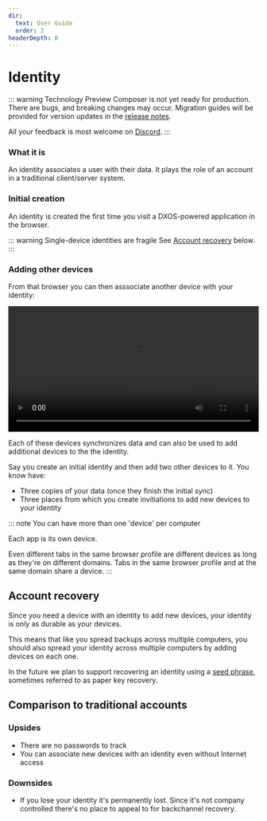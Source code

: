 ```yaml
---
dir:
  text: User Guide
  order: 2
headerDepth: 0
---
```


# Identity

::: warning Technology Preview
Composer is not yet ready for production. There are bugs, and breaking changes may occur. Migration guides will be provided for version updates in the [release notes](https://github.com/dxos/dxos/releases).

All your feedback is most welcome on [Discord](https://discord.gg/eXVfryv3sW).
:::

### What it is

An identity associates a user with their data. It plays the role of an account in a traditional client/server system.

### Initial creation

An identity is created the first time you visit a DXOS-powered application in the browser.

::: warning Single-device identities are fragile
See [Account recovery](#account-recovery) below.
:::

### Adding other devices

From that browser you can then asssociate another device with your identity:

<video controls loop autoplay style="width:100%" src="/images/device-invitations.mp4"></video>

Each of these devices synchronizes data and can also be used to add additional devices to the the identity.

Say you create an initial identity and then add two other devices to it. You know have:

* Three copies of your data (once they finish the initial sync)
* Three places from which you create invitiations to add new devices to your identity

::: note You can have more than one 'device' per computer

Each app is its own device.

Even different tabs in the same browser profile are different devices as long as they're on different domains. Tabs in the same browser profile and at the same domain share a device.
:::

## Account recovery

Since you need a device with an identity to add new devices, your identity is only as durable as your devices.

This means that like you spread backups across multiple computers, you should also spread your identity across multiple computers by adding devices on each one.

In the future we plan to support recovering an identity using a [seed phrase](../../guide/glossary.md#seed-phrase), sometimes referred to as paper key recovery.

## Comparison to traditional accounts

### Upsides

* There are no passwords to track
* You can associate new devices with an identity even without Internet access

### Downsides

* If you lose your identity it's permanently lost. Since it's not company controlled there's no place to appeal to for backchannel recovery.

